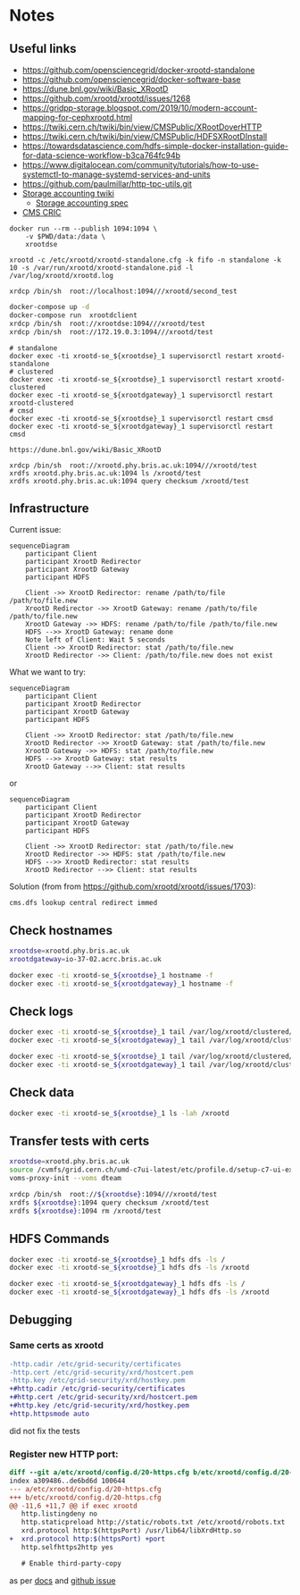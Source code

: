 # Notes

## Useful links

- https://github.com/opensciencegrid/docker-xrootd-standalone
- https://github.com/opensciencegrid/docker-software-base
- https://dune.bnl.gov/wiki/Basic_XRootD
- https://github.com/xrootd/xrootd/issues/1268
- https://gridpp-storage.blogspot.com/2019/10/modern-account-mapping-for-cephxrootd.html
- https://twiki.cern.ch/twiki/bin/view/CMSPublic/XRootDoverHTTP
- https://twiki.cern.ch/twiki/bin/view/CMSPublic/HDFSXRootDInstall
- https://towardsdatascience.com/hdfs-simple-docker-installation-guide-for-data-science-workflow-b3ca764fc94b
- https://www.digitalocean.com/community/tutorials/how-to-use-systemctl-to-manage-systemd-services-and-units
- https://github.com/paulmillar/http-tpc-utils.git
- [Storage accounting twiki](https://twiki.cern.ch/twiki/bin/view/LCG/StorageSpaceAccounting)
  - [Storage accounting spec](https://twiki.cern.ch/twiki/pub/LCG/StorageSpaceAccounting/SRR.v6.pdf)
- [CMS CRIC](https://cms-cric.cern.ch/cms/site/detail/T2_UK_SGrid_Bristol/)

```
docker run --rm --publish 1094:1094 \
    -v $PWD/data:/data \
    xrootdse
```
```
xrootd -c /etc/xrootd/xrootd-standalone.cfg -k fifo -n standalone -k 10 -s /var/run/xrootd/xrootd-standalone.pid -l /var/log/xrootd/xrootd.log
```

```
xrdcp /bin/sh  root://localhost:1094///xrootd/second_test
```

```bash
docker-compose up -d
docker-compose run  xrootdclient
xrdcp /bin/sh  root://xrootdse:1094///xrootd/test
xrdcp /bin/sh  root://172.19.0.3:1094///xrootd/test
```


```
# standalone
docker exec -ti xrootd-se_${xrootdse}_1 supervisorctl restart xrootd-standalone
# clustered
docker exec -ti xrootd-se_${xrootdse}_1 supervisorctl restart xrootd-clustered
docker exec -ti xrootd-se_${xrootdgateway}_1 supervisorctl restart xrootd-clustered
# cmsd
docker exec -ti xrootd-se_${xrootdse}_1 supervisorctl restart cmsd
docker exec -ti xrootd-se_${xrootdgateway}_1 supervisorctl restart cmsd

```


```
https://dune.bnl.gov/wiki/Basic_XRootD
```


```
xrdcp /bin/sh  root://xrootd.phy.bris.ac.uk:1094///xrootd/test
xrdfs xrootd.phy.bris.ac.uk:1094 ls /xrootd/test
xrdfs xrootd.phy.bris.ac.uk:1094 query checksum /xrootd/test
```

## Infrastructure

Current issue:
```mermaid
sequenceDiagram
    participant Client
    participant XrootD Redirector
    participant XrootD Gateway
    participant HDFS

    Client ->> XrootD Redirector: rename /path/to/file /path/to/file.new
    XrootD Redirector ->> XrootD Gateway: rename /path/to/file /path/to/file.new
    XrootD Gateway ->> HDFS: rename /path/to/file /path/to/file.new
    HDFS -->> XrootD Gateway: rename done
    Note left of Client: Wait 5 seconds
    Client ->> XrootD Redirector: stat /path/to/file.new
    XrootD Redirector ->> Client: /path/to/file.new does not exist
```

What we want to try:
```mermaid
sequenceDiagram
    participant Client
    participant XrootD Redirector
    participant XrootD Gateway
    participant HDFS

    Client ->> XrootD Redirector: stat /path/to/file.new
    XrootD Redirector ->> XrootD Gateway: stat /path/to/file.new
    XrootD Gateway ->> HDFS: stat /path/to/file.new
    HDFS -->> XrootD Gateway: stat results
    XrootD Gateway -->> Client: stat results
```
or
```mermaid
sequenceDiagram
    participant Client
    participant XrootD Redirector
    participant XrootD Gateway
    participant HDFS

    Client ->> XrootD Redirector: stat /path/to/file.new
    XrootD Redirector ->> HDFS: stat /path/to/file.new
    HDFS -->> XrootD Redirector: stat results
    XrootD Redirector -->> Client: stat results
```

Solution (from from https://github.com/xrootd/xrootd/issues/1703): 
```
cms.dfs lookup central redirect immed
```

## Check hostnames

```bash
xrootdse=xrootd.phy.bris.ac.uk
xrootdgateway=io-37-02.acrc.bris.ac.uk

docker exec -ti xrootd-se_${xrootdse}_1 hostname -f
docker exec -ti xrootd-se_${xrootdgateway}_1 hostname -f
```

## Check logs

```bash
docker exec -ti xrootd-se_${xrootdse}_1 tail /var/log/xrootd/clustered/xrootd.log
docker exec -ti xrootd-se_${xrootdgateway}_1 tail /var/log/xrootd/clustered/xrootd.log

docker exec -ti xrootd-se_${xrootdse}_1 tail /var/log/xrootd/clustered/cmsd.log
docker exec -ti xrootd-se_${xrootdgateway}_1 tail /var/log/xrootd/clustered/cmsd.log
```

## Check data

```bash
docker exec -ti xrootd-se_${xrootdse}_1 ls -lah /xrootd
```

## Transfer tests with certs
```bash
xrootdse=xrootd.phy.bris.ac.uk
source /cvmfs/grid.cern.ch/umd-c7ui-latest/etc/profile.d/setup-c7-ui-example.sh
voms-proxy-init --voms dteam

xrdcp /bin/sh  root://${xrootdse}:1094///xrootd/test
xrdfs ${xrootdse}:1094 query checksum /xrootd/test
xrdfs ${xrootdse}:1094 rm /xrootd/test
```

## HDFS Commands

```bash
docker exec -ti xrootd-se_${xrootdse}_1 hdfs dfs -ls /
docker exec -ti xrootd-se_${xrootdse}_1 hdfs dfs -ls /xrootd

docker exec -ti xrootd-se_${xrootdgateway}_1 hdfs dfs -ls /
docker exec -ti xrootd-se_${xrootdgateway}_1 hdfs dfs -ls /xrootd
```


## Debugging

### Same certs as xrootd

```diff
-http.cadir /etc/grid-security/certificates
-http.cert /etc/grid-security/xrd/hostcert.pem
-http.key /etc/grid-security/xrd/hostkey.pem
+#http.cadir /etc/grid-security/certificates
+#http.cert /etc/grid-security/xrd/hostcert.pem
+#http.key /etc/grid-security/xrd/hostkey.pem
+http.httpsmode auto
```
did not fix the tests

### Register new HTTP port:

```diff
diff --git a/etc/xrootd/config.d/20-https.cfg b/etc/xrootd/config.d/20-https.cfg
index a309486..de6bd6d 100644
--- a/etc/xrootd/config.d/20-https.cfg
+++ b/etc/xrootd/config.d/20-https.cfg
@@ -11,6 +11,7 @@ if exec xrootd
   http.listingdeny no
   http.staticpreload http://static/robots.txt /etc/xrootd/robots.txt
   xrd.protocol http:$(httpsPort) /usr/lib64/libXrdHttp.so
+  xrd.protocol http:$(httpsPort) +port
   http.selfhttps2http yes

   # Enable third-party-copy
```
as per [docs](https://xrootd.slac.stanford.edu/doc/dev54/xrd_config.htm#_Toc88513976) and [github issue](https://github.com/xrootd/xrootd/issues/1087)